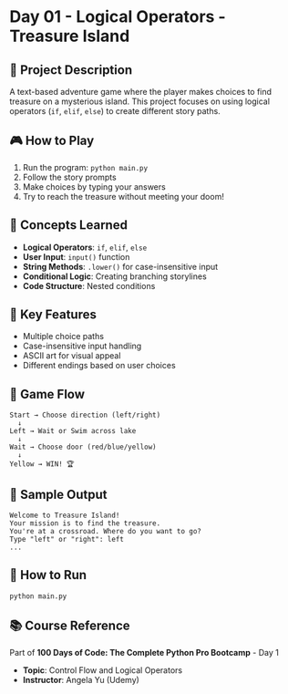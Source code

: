 # Day 01 - Logical Operators - Treasure Island

## 🎯 Project Description
A text-based adventure game where the player makes choices to find treasure on a mysterious island. This project focuses on using logical operators (`if`, `elif`, `else`) to create different story paths.

## 🎮 How to Play
1. Run the program: `python main.py`
2. Follow the story prompts
3. Make choices by typing your answers
4. Try to reach the treasure without meeting your doom!

## 🧠 Concepts Learned
- **Logical Operators**: `if`, `elif`, `else`
- **User Input**: `input()` function
- **String Methods**: `.lower()` for case-insensitive input
- **Conditional Logic**: Creating branching storylines
- **Code Structure**: Nested conditions

## 🔧 Key Features
- Multiple choice paths
- Case-insensitive input handling
- ASCII art for visual appeal
- Different endings based on user choices

## 🎨 Game Flow
```
Start → Choose direction (left/right)
  ↓
Left → Wait or Swim across lake
  ↓
Wait → Choose door (red/blue/yellow)
  ↓
Yellow → WIN! 🏆
```

## 📝 Sample Output
```
Welcome to Treasure Island!
Your mission is to find the treasure.
You're at a crossroad. Where do you want to go?
Type "left" or "right": left
...
```

## 🚀 How to Run
```bash
python main.py
```

## 📚 Course Reference
Part of **100 Days of Code: The Complete Python Pro Bootcamp** - Day 1
- **Topic**: Control Flow and Logical Operators
- **Instructor**: Angela Yu (Udemy)